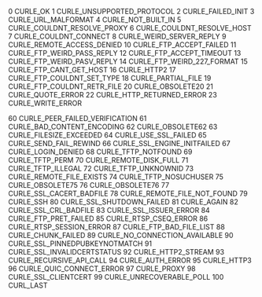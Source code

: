 0   CURLE_OK
1   CURLE_UNSUPPORTED_PROTOCOL
2   CURLE_FAILED_INIT
3   CURLE_URL_MALFORMAT
4   CURLE_NOT_BUILT_IN
5   CURLE_COULDNT_RESOLVE_PROXY
6   CURLE_COULDNT_RESOLVE_HOST
7   CURLE_COULDNT_CONNECT
8   CURLE_WEIRD_SERVER_REPLY
9   CURLE_REMOTE_ACCESS_DENIED
10  CURLE_FTP_ACCEPT_FAILED
11  CURLE_FTP_WEIRD_PASS_REPLY
12  CURLE_FTP_ACCEPT_TIMEOUT
13  CURLE_FTP_WEIRD_PASV_REPLY
14  CURLE_FTP_WEIRD_227_FORMAT
15  CURLE_FTP_CANT_GET_HOST
16  CURLE_HTTP2
17  CURLE_FTP_COULDNT_SET_TYPE
18  CURLE_PARTIAL_FILE
19  CURLE_FTP_COULDNT_RETR_FILE
20  CURLE_OBSOLETE20
21  CURLE_QUOTE_ERROR
22  CURLE_HTTP_RETURNED_ERROR
23  CURLE_WRITE_ERROR

60  CURLE_PEER_FAILED_VERIFICATION
61  CURLE_BAD_CONTENT_ENCODING
62  CURLE_OBSOLETE62
63  CURLE_FILESIZE_EXCEEDED
64  CURLE_USE_SSL_FAILED
65  CURLE_SEND_FAIL_REWIND
66  CURLE_SSL_ENGINE_INITFAILED
67  CURLE_LOGIN_DENIED
68  CURLE_TFTP_NOTFOUND
69  CURLE_TFTP_PERM
70  CURLE_REMOTE_DISK_FULL
71  CURLE_TFTP_ILLEGAL
72  CURLE_TFTP_UNKNOWNID
73  CURLE_REMOTE_FILE_EXISTS
74  CURLE_TFTP_NOSUCHUSER
75  CURLE_OBSOLETE75
76  CURLE_OBSOLETE76
77  CURLE_SSL_CACERT_BADFILE
78  CURLE_REMOTE_FILE_NOT_FOUND
79  CURLE_SSH
80  CURLE_SSL_SHUTDOWN_FAILED
81  CURLE_AGAIN
82  CURLE_SSL_CRL_BADFILE
83  CURLE_SSL_ISSUER_ERROR
84  CURLE_FTP_PRET_FAILED
85  CURLE_RTSP_CSEQ_ERROR
86  CURLE_RTSP_SESSION_ERROR
87  CURLE_FTP_BAD_FILE_LIST
88  CURLE_CHUNK_FAILED
89  CURLE_NO_CONNECTION_AVAILABLE
90  CURLE_SSL_PINNEDPUBKEYNOTMATCH
91  CURLE_SSL_INVALIDCERTSTATUS
92  CURLE_HTTP2_STREAM
93  CURLE_RECURSIVE_API_CALL
94  CURLE_AUTH_ERROR
95  CURLE_HTTP3
96  CURLE_QUIC_CONNECT_ERROR
97  CURLE_PROXY
98  CURLE_SSL_CLIENTCERT
99  CURLE_UNRECOVERABLE_POLL
100 CURL_LAST